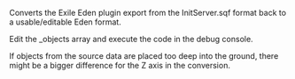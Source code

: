 Converts the Exile Eden plugin export from the InitServer.sqf format back to a usable/editable Eden format.

Edit the _objects array and execute the code in the debug console. 

If objects from the source data are placed too deep into the ground, there might be a bigger difference for the Z axis in the conversion.
